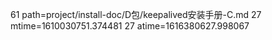 61 path=project/install-doc/D包/keepalived安装手册-C.md
27 mtime=1610030751.374481
27 atime=1616380627.998067
